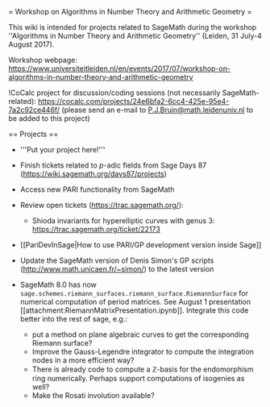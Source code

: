= Workshop on Algorithms in Number Theory and Arithmetic Geometry =

This wiki is intended for projects related to SageMath during the workshop ''Algorithms in Number Theory and Arithmetic Geometry'' (Leiden, 31 July-4 August 2017).

Workshop webpage:
https://www.universiteitleiden.nl/en/events/2017/07/workshop-on-algorithms-in-number-theory-and-arithmetic-geometry

!CoCalc project for discussion/coding sessions (not necessarily SageMath-related): https://cocalc.com/projects/24e6bfa2-6cc4-425e-95e4-7a2c92ce446f/
(please send an e-mail to P.J.Bruin@math.leidenuniv.nl to be added to this project)

== Projects ==

 * '''Put your project here!'''

 * Finish tickets related to $p$-adic fields from Sage Days 87 (https://wiki.sagemath.org/days87/projects)

 * Access new PARI functionality from SageMath

 * Review open tickets (https://trac.sagemath.org/):

   * Shioda invariants for hyperelliptic curves with genus 3: https://trac.sagemath.org/ticket/22173

 * [[PariDevInSage|How to use PARI/GP development version inside Sage]]

 * Update the SageMath version of Denis Simon's GP scripts (http://www.math.unicaen.fr/~simon/) to the latest version

 * SageMath 8.0 has now `sage.schemes.riemann_surfaces.riemann_surface.RiemannSurface` for numerical computation of period matrices. See August 1 presentation [[attachment:RiemannMatrixPresentation.ipynb]]. Integrate this code better into the rest of sage, e.g.:
   * put a method on plane algebraic curves to get the corresponding Riemann surface?
   * Improve the Gauss-Legendre integrator to compute the integration nodes in a more efficient way?
   * There is already code to compute a $\mathbb{Z}$-basis for the endomorphism ring numerically. Perhaps support computations of isogenies as well?
   * Make the Rosati involution available?

